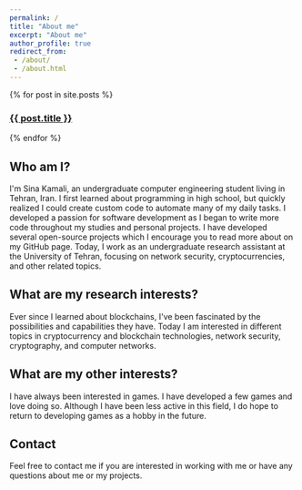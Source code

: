 ```yaml
---
permalink: /
title: "About me"
excerpt: "About me"
author_profile: true
redirect_from: 
 - /about/
 - /about.html
---
```


{% for post in site.posts %}   
    <h3><a href="{{ post.url }}">{{ post.title }}</a></h3>
    <!-- <p><small><strong>{{ post.date | date: "%B %e, %Y" }}</strong> . {{ post.category }} . <a href="http://kamali-sina.github.com{{ post.url }}#disqus_thread"></a></small></p>             -->
{% endfor %}


## Who am I?

I'm Sina Kamali, an undergraduate computer engineering student living in Tehran, Iran. I first learned about programming in high school, but quickly realized I could create custom code to automate many of my daily tasks. I developed a passion for software development as I began to write more code throughout my studies and personal projects. I have developed several open-source projects which I encourage you to read more about on my GitHub page. Today, I work as an undergraduate research assistant at the University of Tehran, focusing on network security, cryptocurrencies, and other related topics.

## What are my research interests?

Ever since I learned about blockchains, I've been fascinated by the possibilities and capabilities they have. Today I am interested in different topics in cryptocurrency and blockchain technologies, network security, cryptography, and computer networks.

## What are my other interests?

I have always been interested in games. I have developed a few games and love doing so. Although I have been less active in this field, I do hope to return to developing games as a hobby in the future.

## Contact

Feel free to contact me if you are interested in working with me or have any questions about me or my projects.
